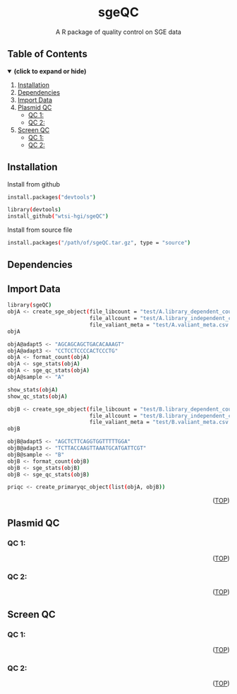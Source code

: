 <div align="center">
<h1 align="center">sgeQC</h1>
  <p align="center">A R package of quality control on SGE data</p>
</div>

## Table of Contents
<details open>
<summary><b>(click to expand or hide)</b></summary>

1. [Installation](#installation)
2. [Dependencies](#dependencies)
3. [Import Data](#import-data)
4. [Plasmid QC](#plasmid-qc)
    - [QC 1: ](#pqc1)
    - [QC 2: ](#pqc2)
5. [Screen QC](#screen-qc)
    - [QC 1: ](#sqc1)
    - [QC 2: ](#sqc2)

</details>

<!-- Installation-->
## Installation

Install from github
```sh
install.packages("devtools")

library(devtools)
install_github("wtsi-hgi/sgeQC")
```

Install from source file
```sh
install.packages("/path/of/sgeQC.tar.gz", type = "source")
```

<!-- Dependencies-->
## Dependencies

<!-- Import Data-->
## Import Data


```sh
library(sgeQC)
objA <- create_sge_object(file_libcount = "test/A.library_dependent_counts.tsv.gz",
                          file_allcount = "test/A.library_independent_counts.tsv.gz",
                          file_valiant_meta = "test/A.valiant_meta.csv.gz")
objA

objA@adapt5 <- "AGCAGCAGCTGACACAAAGT"
objA@adapt3 <- "CCTCCTCCCCACTCCCTG"
objA <- format_count(objA)
objA <- sge_stats(objA) 
objA <- sge_qc_stats(objA)
objA@sample <- "A"

show_stats(objA)
show_qc_stats(objA)

objB <- create_sge_object(file_libcount = "test/B.library_dependent_counts.tsv.gz",
                          file_allcount = "test/B.library_independent_counts.tsv.gz",
                          file_valiant_meta = "test/B.valiant_meta.csv.gz")
objB

objB@adapt5 <- "AGCTCTTCAGGTGGTTTTTGGA"
objB@adapt3 <- "TCTTACCAAGTTAAATGCATGATTCGT"
objB@sample <- "B"
objB <- format_count(objB)
objB <- sge_stats(objB) 
objB <- sge_qc_stats(objB)

priqc <- create_primaryqc_object(list(objA, objB))
```

<p align="right">(<a href="#top">TOP</a>)</p>

<!-- Plasmid QC -->
## Plasmid QC

<a id="pqc1"></a>
### QC 1: 

<p align="right">(<a href="#top">TOP</a>)</p>

<a id="pqc2"></a>
### QC 2: 

<p align="right">(<a href="#top">TOP</a>)</p>

<!-- Screen QC -->
## Screen QC

<a id="sqc1"></a>
### QC 1: 

<p align="right">(<a href="#top">TOP</a>)</p>

<a id="sqc2"></a>
### QC 2: 

<p align="right">(<a href="#top">TOP</a>)</p>


